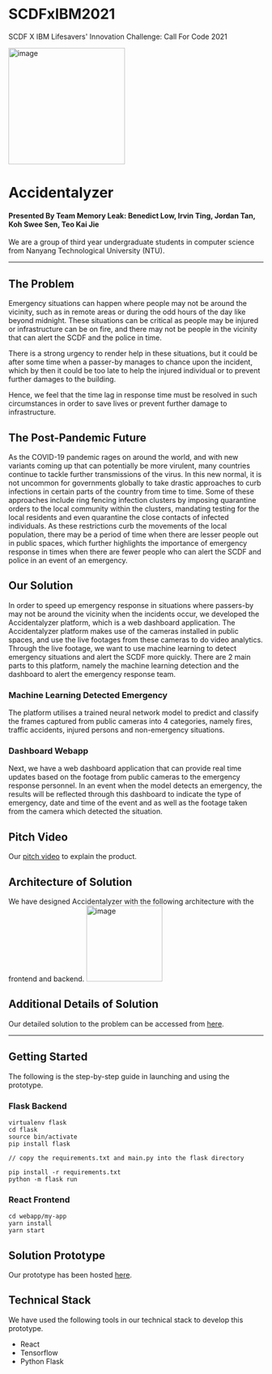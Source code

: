 # SCDFxIBM2021
SCDF X IBM Lifesavers' Innovation Challenge: Call For Code 2021

<img height="230" alt="image" src=https://user-images.githubusercontent.com/48685014/121552459-12164100-ca43-11eb-8a34-131bf0e19943.png> 

# Accidentalyzer
#### Presented By Team Memory Leak: Benedict Low, Irvin Ting, Jordan Tan, Koh Swee Sen, Teo Kai Jie
We are a group of third year undergraduate students in computer science from Nanyang Technological University (NTU).

-----
## The Problem
Emergency situations can happen where people may not be around the vicinity, such as in remote areas or during the odd hours of the day like beyond midnight. These situations can be critical as people may be injured or infrastructure can be on fire, and there may not be people in the vicinity that can alert the SCDF and the police in time.

There is a strong urgency to render help in these situations, but it could be after some time when a passer-by manages to chance upon the incident, which by then it could be too late to help the injured individual or to prevent further damages to the building.

Hence, we feel that the time lag in response time must be resolved in such circumstances in order to save lives or prevent further damage to infrastructure.

## The Post-Pandemic Future
As the COVID-19 pandemic rages on around the world, and with new variants coming up that can potentially be more virulent, many countries continue to tackle further transmissions of the virus. In this new normal, it is not uncommon for governments globally to take drastic approaches to curb infections in certain parts of the country from time to time. Some of these approaches include ring fencing infection clusters by imposing quarantine orders to the local community within the clusters, mandating testing for the local residents and even quarantine the close contacts of infected individuals. As these restrictions curb the movements of the local population, there may be a period of time when there are lesser people out in public spaces, which further highlights the importance of emergency response in times when there are fewer people who can alert the SCDF and police in an event of an emergency.

## Our Solution
In order to speed up emergency response in situations where passers-by may not be around the vicinity when the incidents occur, we developed the Accidentalyzer platform, which is a web dashboard application. The Accidentalyzer platform makes use of the cameras installed in public spaces, and use the live footages from these cameras to do video analytics. Through the live footage, we want to use machine learning to detect emergency situations and alert the SCDF more quickly. There are 2 main parts to this platform, namely the machine learning detection and the dashboard to alert the emergency response team.

### Machine Learning Detected Emergency
The platform utilises a trained neural network model to predict and classify the frames captured from public cameras into 4 categories, namely fires, traffic accidents, injured persons and non-emergency situations.

### Dashboard Webapp
Next, we have a web dashboard application that can provide real time updates based on the footage from public cameras to the emergency response personnel. In an event when the model detects an emergency, the results will be reflected through this dashboard to indicate the type of emergency, date and time of the event and as well as the footage taken from the camera which detected the situation.

## Pitch Video
Our [pitch video](https://youtu.be/vx3ixjy15iI) to explain the product.

## Architecture of Solution
We have designed Accidentalyzer with the following architecture with the frontend and backend.
<img height="150" alt="image" src=https://user-images.githubusercontent.com/48685014/121551042-df1f7d80-ca41-11eb-9430-2fa774a082e6.png> 

## Additional Details of Solution
Our detailed solution to the problem can be accessed from [here](https://docs.google.com/document/d/12fKjA-bDnPPvvqrT0bRfAYwgy-JynCU1R4z0ZPEEsbg/edit).

-----
## Getting Started
The following is the step-by-step guide in launching and using the prototype.

### Flask Backend
```
virtualenv flask
cd flask
source bin/activate
pip install flask

// copy the requirements.txt and main.py into the flask directory

pip install -r requirements.txt
python -m flask run
```

### React Frontend
```
cd webapp/my-app
yarn install
yarn start
```

## Solution Prototype
Our prototype has been hosted [here]().

## Technical Stack
We have used the following tools in our technical stack to develop this prototype.
* React
* Tensorflow
* Python Flask
